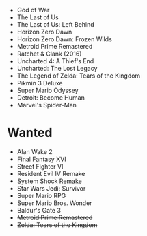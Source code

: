 - God of War
- The Last of Us
- The Last of Us: Left Behind
- Horizon Zero Dawn
- Horizon Zero Dawn: Frozen Wilds
- Metroid Prime Remastered
- Ratchet & Clank (2016)
- Uncharted 4: A Thief's End
- Uncharted: The Lost Legacy
- The Legend of Zelda: Tears of the Kingdom
- Pikmin 3 Deluxe
- Super Mario Odyssey
- Detroit: Become Human
- Marvel's Spider-Man

# Wanted

- Alan Wake 2
- Final Fantasy XVI
- Street Fighter VI
- Resident Evil IV Remake
- System Shock Remake
- Star Wars Jedi: Survivor
- Super Mario RPG
- Super Mario Bros. Wonder
- Baldur's Gate 3
- ~~Metroid Prime Remastered~~
- ~~Zelda: Tears of the Kingdom~~